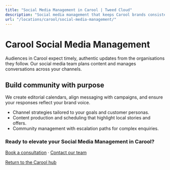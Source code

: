 ```yaml
---
title: "Social Media Management in Carool | Tweed Cloud"
description: "Social media management that keeps Carool brands consistent and engaging."
url: "/locations/carool/social-media-management/"
---
```


# Carool Social Media Management

Audiences in Carool expect timely, authentic updates from the organisations they follow. Our social media team plans content and manages conversations across your channels.

## Build community with purpose

We create editorial calendars, align messaging with campaigns, and ensure your responses reflect your brand voice.

- Channel strategies tailored to your goals and customer personas.
- Content production and scheduling that highlight local stories and offers.
- Community management with escalation paths for complex enquiries.

### Ready to elevate your Social Media Management in Carool?

[Book a consultation](/consultation/) · [Contact our team](/contact/)

[Return to the Carool hub](/locations/carool/)
